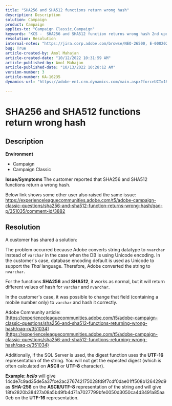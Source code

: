 ```yaml
---
title: "SHA256 and SHA512 functions return wrong hash"
description: Description
solution: Campaign
product: Campaign
applies-to: "Campaign Classic,Campaign"
keywords: "KCS -  SHA256 and SHA512 function returns wrong hash 2nd update"
resolution: Resolution
internal-notes: "https://jira.corp.adobe.com/browse/NEO-26500, E-000202021, E-000148142"
bug: True
article-created-by: Amol Mahajan
article-created-date: "10/12/2022 10:31:59 AM"
article-published-by: Amol Mahajan
article-published-date: "10/13/2022 10:28:12 AM"
version-number: 3
article-number: KA-16235
dynamics-url: "https://adobe-ent.crm.dynamics.com/main.aspx?forceUCI=1&pagetype=entityrecord&etn=knowledgearticle&id=b5d33d17-194a-ed11-bba1-000d3a31576b"

---
```

# SHA256 and SHA512 functions return wrong hash

## Description

<b>Environment</b>
- Campaign
- Campaign Classic

<b>Issue/Symptoms</b>
The customer reported that SHA256 and SHA512 functions return a wrong hash.

 Below link shows some other user also raised the same issue:
 https://experienceleaguecommunities.adobe.com/t5/adobe-campaign-classic-questions/sha256-and-sha512-function-returns-wrong-hash/qaq-p/351035/comment-id/3882


## Resolution


A customer has shared a solution:

The problem occurred because Adobe converts string datatype to `nvarchar` instead of `varchar` in the case when the DB is using Unicode encoding. In the customer's case, database encoding default is used as Unicode to support the *Thai* language. Therefore, Adobe converted the string to `nvarchar`.

For the functions <b>SHA256</b> and <b>SHA512</b>, it works as normal, but it will return different values of hash for `varchar` and `nvarchar`.

In the customer's case, it was possible to change that field (containing a mobile number only) to `varchar` and hash it correctly.

Adobe Community article:
[https://experienceleaguecommunities.adobe.com/t5/adobe-campaign-classic-questions/sha256-and-sha512-functions-returning-wrong-hash/qaq-p/351034](https://experienceleaguecommunities.adobe.com/t5/adobe-campaign-classic-questions/sha256-and-sha512-functions-returning-wrong-hash/qaq-p/351034)

Additionally, if the SQL Server is used, the digest function uses the <b>UTF-16</b> representation of the string. You will not get the expected digest (which is often calculated on <b>ASCII</b> or <b>UTF-8</b> character).

<b>Example: *hello</b>* will give 14cde7c9ad35de5a37fce2ac276742175028fd9f7cdf0dae01ff508b126429d9 as <b>SHA-256</b> on the <b>ASCII/UTF-8</b> representation of the string and will give 18fe2820b38427a08a5b49fb4d71a7027799bfe0050d3050ca4d3491a85aa0eb on the <b>UTF-16</b> representation.
